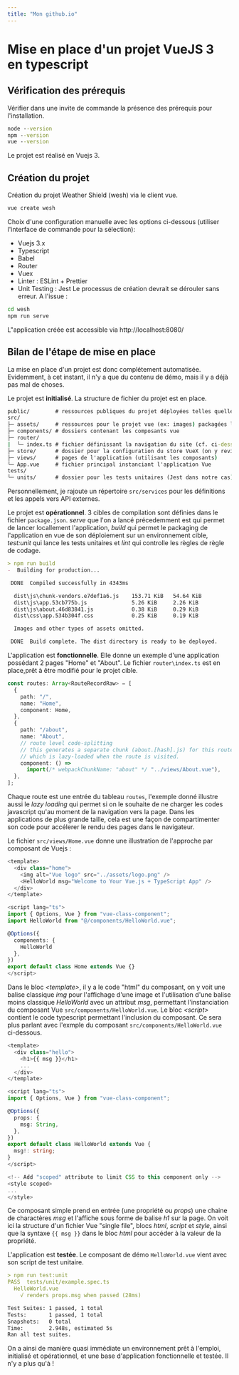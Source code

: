 ```yaml
---
title: "Mon github.io"
---
```

# Mise en place d'un projet VueJS 3 en typescript
## Vérification des prérequis
Vérifier dans une invite de commande la présence des prérequis pour l'installation.
```cmd
node --version
npm --version
vue --version
```

Le projet est réalisé en Vuejs 3.

## Création du projet
Création du projet Weather Shield (wesh) via le client vue.
```cmd
vue create wesh
```
Choix d'une configuration manuelle avec les options ci-dessous (utiliser l'interface de commande pour la sélection):
* Vuejs 3.x
* Typescript
* Babel
* Router
* Vuex
* Linter : ESLint + Prettier
* Unit Testing : Jest
Le processus de création devrait se dérouler sans erreur. A l'issue :
```cmd
cd wesh
npm run serve
```
L"application créée est accessible via http://localhost:8080/

## Bilan de l'étape de mise en place
La mise en place d'un projet est donc complétement automatisée. Evidemment, à cet instant, il n'y a que du contenu de démo, mais il y a déjà pas mal de choses.

Le projet est **initialisé**. La structure de fichier du projet est en place.
```cmd
public/        # ressources publiques du projet déployées telles quelles
src/
├─ assets/     # ressources pour le projet vue (ex: images) packagées lors du build
├─ components/ # dossiers contenant les composants vue
├─ router/
|  └─ index.ts # fichier définissant la navigation du site (cf. ci-dessous)
├─ store/      # dossier pour la configuration du store VueX (on y reviendra)
├─ views/      # pages de l'application (utilisant les composants)
└─ App.vue     # fichier principal instanciant l'application Vue
tests/
└─ units/      # dossier pour les tests unitaires (Jest dans notre cas)
```
Personnellement, je rajoute un répertoire `src/services` pour les définitions et les appels vers API externes. 

Le projet est **opérationnel**. 3 cibles de compilation sont définies dans le fichier `package.json`. *serve* que l'on a lancé précedemment est qui permet de lancer locallement l'application, *build* qui permet le packaging de l'application en vue de son déploiement sur un environnement cible, *test:unit* qui lance les tests unitaires et *lint* qui controlle les règles de règle de codage.
```md
> npm run build
-  Building for production...

 DONE  Compiled successfully in 4343ms

  dist\js\chunk-vendors.e7def1a6.js    153.71 KiB   54.64 KiB
  dist\js\app.53cb775b.js              5.26 KiB     2.26 KiB
  dist\js\about.46d83841.js            0.38 KiB     0.29 KiB
  dist\css\app.534b304f.css            0.25 KiB     0.19 KiB

  Images and other types of assets omitted.

 DONE  Build complete. The dist directory is ready to be deployed.

```

L'application est **fonctionnelle**. Elle donne un exemple d'une application possédant 2 pages "Home" et "About". Le fichier `router\index.ts` est en place,prêt à être modifié pour le projet cible. 
```typescript
const routes: Array<RouteRecordRaw> = [
  {
    path: "/",
    name: "Home",
    component: Home,
  },
  {
    path: "/about",
    name: "About",
    // route level code-splitting
    // this generates a separate chunk (about.[hash].js) for this route
    // which is lazy-loaded when the route is visited.
    component: () =>
      import(/* webpackChunkName: "about" */ "../views/About.vue"),
  },
];
```
Chaque route est une entrée du tableau `routes`, l'exemple donné illustre aussi le *lazy loading* qui permet si on le souhaite de ne charger les codes javascript qu'au moment de la navigation vers la page. Dans les applications de plus grande taille, cela est une façon de compartimenter son code pour accélerer le rendu des pages dans le navigateur.

Le fichier `src/views/Home.vue` donne une illustration de l'approche par composant de Vuejs :
```typescript
<template>
  <div class="home">
    <img alt="Vue logo" src="../assets/logo.png" />
    <HelloWorld msg="Welcome to Your Vue.js + TypeScript App" />
  </div>
</template>

<script lang="ts">
import { Options, Vue } from "vue-class-component";
import HelloWorld from "@/components/HelloWorld.vue";

@Options({
  components: {
    HelloWorld
  },
})
export default class Home extends Vue {}
</script>
```
Dans le bloc *\<template\>*, il y a le code "html" du composant, on y voit une balise classique *img* pour l'affichage d'une image et l'utilisation d'une balise moins classique *HelloWorld* avec un attribut *msg*, permettant l'instanciation du composant Vue ``src/components/HelloWorld.vue``. Le bloc *\<script\>* contient le code typescript permettant l'inclusion du composant. Ce sera plus parlant avec l'exmple du composant ``src/components/HelloWorld.vue`` ci-dessous.
```typescript
<template>
  <div class="hello">
    <h1>{{ msg }}</h1>
    ...
  </div>
</template>

<script lang="ts">
import { Options, Vue } from "vue-class-component";

@Options({
  props: {
    msg: String,
  },
})
export default class HelloWorld extends Vue {
  msg!: string;
}
</script>

<!-- Add "scoped" attribute to limit CSS to this component only -->
<style scoped>
...
</style>

```
Ce composant simple prend en entrée (une propriété ou *props*) une chaine de charactères *msg* et l'affiche sous forme de balise *h1* sur la page. On voit ici la structure d'un fichier Vue "single file", blocs *html*, *script* et *style*, ainsi que la syntaxe `{{ msg }}` dans le bloc *html* pour accéder à la valeur de la propriété.

L'application est **testée**. Le composant de démo `HelloWorld.vue` vient avec son script de test unitaire.

```md
> npm run test:unit
PASS  tests/unit/example.spec.ts
  HelloWorld.vue
    √ renders props.msg when passed (28ms)

Test Suites: 1 passed, 1 total
Tests:       1 passed, 1 total
Snapshots:   0 total
Time:        2.948s, estimated 5s
Ran all test suites.
```

On a ainsi de manière quasi immédiate un environnement prêt à l'emploi, initialisé et opérationnel, et une base d'application fonctionnelle et testée. Il n'y a plus qu'à !